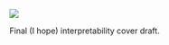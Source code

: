 ![](https://db-feed.s3.amazonaws.com/legacy/ff06-cover-for-swayspace-7-3-2017-T152224-1499096657906.png)

Final (I hope) interpretability cover draft.
